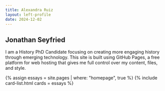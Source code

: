 ```yaml
---
title: Alexandra Ruiz
layout: left-profile
date: 2024-12-02
---
```



## Jonathan Seyfried

I am a History PhD Candidate focusing on creating more engaging history through emerging technology. This site is built using GitHub Pages, a free platform for web hosting that gives me full control over my content, files, and style.

{% assign essays = site.pages | where: "homepage", true %}
{% include card-list.html cards = essays %}
